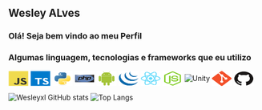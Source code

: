 ## Wesley ALves

### Olá! Seja bem vindo ao meu Perfil

### Algumas linguagem, tecnologias e frameworks que eu utilizo
<img align="center" alt="JavaScript" height="30" width="40" src="https://raw.githubusercontent.com/devicons/devicon/master/icons/javascript/javascript-original.svg">

<img align="center" alt="TypeScript" height="30" width="40" src="https://raw.githubusercontent.com/devicons/devicon/master/icons/typescript/typescript-original.svg">

<img align="center" alt="Python" height="30" width="40" src="https://raw.githubusercontent.com/devicons/devicon/master/icons/python/python-original.svg">


<img align="center" alt="PHP" height="30" width="40" src="https://raw.githubusercontent.com/devicons/devicon/master/icons/php/php-original.svg">

<img align="center" alt="Android" height="30" width="40" src="https://github.com/devicons/devicon/blob/master/icons/android/android-original.svg">


<img align="center" alt="JQuery" height="30" width="40" src="https://github.com/devicons/devicon/blob/master/icons/jquery/jquery-original.svg">

<img align="center" alt="React" height="30" width="40" src="https://github.com/devicons/devicon/blob/master/icons/react/react-original.svg">

<img align="center" alt="NodeJS" height="30" width="40" src="https://github.com/devicons/devicon/blob/master/icons/nodejs/nodejs-original.svg">

<img align="center" alt="Unity" height="30" width="30" src="https://i.imgur.com/gmkTOKA.png">


<img align="center" alt="Git" height="30" width="40" src="https://github.com/devicons/devicon/blob/master/icons/git/git-original.svg">

<img align="center" alt="GitHub" height="30" width="40" src="https://github.com/devicons/devicon/blob/master/icons/github/github-original.svg">


![Wesleyxl GitHub stats](https://github-readme-stats.vercel.app/api?username=Wesleyxl&show_icons=true&theme=midnight-purple)
![Top Langs](https://github-readme-stats.vercel.app/api/top-langs/?username=Wesleyxl&layout=compact&theme=midnight-purple)
